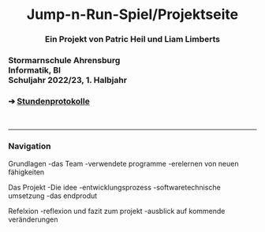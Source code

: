 <head>
<h1 align="center">Jump-n-Run-Spiel/Projektseite</h1> 
</head>
<h3 align="center"> Ein Projekt von Patric Heil und Liam Limberts</h3>
<h3 align="left">Stormarnschule Ahrensburg <br/> Informatik, Bl <br/> Schuljahr 2022/23, 1. Halbjahr </br> </h3> </div>
<h3 align="left"> &#10132; <a href="https://github.com/liamlimberts/Schulprojekt"> Stundenprotokolle</a> </h3> 

<br>
<hr>
<h3>Navigation</h3>

Grundlagen
-das Team
-verwendete programme
-erelernen von neuen fähigkeiten

Das Projekt
-Die idee
-entwicklungsprozess
-softwaretechnische umsetzung
-das endprodut

Refelxion
-reflexion und fazit zum projekt
-ausblick auf kommende veränderungen
